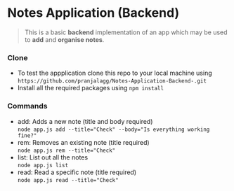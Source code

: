 # Notes Application (Backend)
> This is a basic **backend** implementation of an app which may be used to **add** and **organise notes**.

### Clone
- To test the appplication clone this repo to your local machine using `https://github.com/pranjalagg/Notes-Application-Backend-.git`
- Install all the required packages using `npm install`

### Commands
- add: Adds a new note (title and body required)  
`node app.js add --title="Check" --body="Is everything working fine?"`
- rem: Removes an existing note (title required)  
`node app.js rem --title="Check"`
- list: List out all the notes  
`node app.js list`
- read: Read a specific note (title required)  
`node app.js read --title="Check"`

